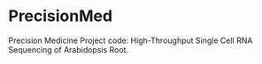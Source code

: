 # PrecisionMed
Precision Medicine Project code: High-Throughput Single Cell RNA Sequencing of Arabidopsis Root.
